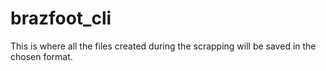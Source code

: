 # brazfoot_cli

This is where all the files created during the scrapping will be saved in the chosen format.